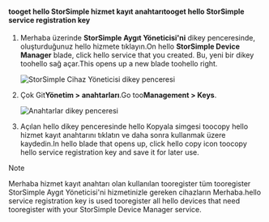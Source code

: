 <!--author=alkohli last changed: 06/22/17-->

#### <a name="tooget-hello-storsimple-service-registration-key"></a><span data-ttu-id="d7832-101">tooget hello StorSimple hizmet kayıt anahtarı</span><span class="sxs-lookup"><span data-stu-id="d7832-101">tooget hello StorSimple service registration key</span></span>

1. <span data-ttu-id="d7832-102">Merhaba üzerinde **StorSimple Aygıt Yöneticisi'ni** dikey penceresinde, oluşturduğunuz hello hizmete tıklayın.</span><span class="sxs-lookup"><span data-stu-id="d7832-102">On hello **StorSimple Device Manager** blade, click hello service that you created.</span></span> <span data-ttu-id="d7832-103">Bu, yeni bir dikey toohello sağ açar.</span><span class="sxs-lookup"><span data-stu-id="d7832-103">This opens up a new blade toohello right.</span></span>
   
     ![StorSimple Cihaz Yöneticisi dikey penceresi](./media/storsimple-8000-get-service-registration-key/createssdevman5.png)

2.  <span data-ttu-id="d7832-105">Çok Git**Yönetim > anahtarları**.</span><span class="sxs-lookup"><span data-stu-id="d7832-105">Go too**Management > Keys**.</span></span>
   
     ![Anahtarlar dikey penceresi](./media/storsimple-8000-get-service-registration-key/getregkey2.png)

3.  <span data-ttu-id="d7832-107">Açılan hello dikey penceresinde hello Kopyala simgesi toocopy hello hizmet kayıt anahtarını tıklatın ve daha sonra kullanmak üzere kaydedin.</span><span class="sxs-lookup"><span data-stu-id="d7832-107">In hello blade that opens up, click hello copy icon toocopy hello service registration key and save it for later use.</span></span>

> [!NOTE]
> <span data-ttu-id="d7832-108">Merhaba hizmet kayıt anahtarı olan kullanılan tooregister tüm tooregister StorSimple Aygıt Yöneticisi'ni hizmetinizle gereken cihazların Merhaba.</span><span class="sxs-lookup"><span data-stu-id="d7832-108">hello service registration key is used tooregister all hello devices that need tooregister with your StorSimple Device Manager service.</span></span>


